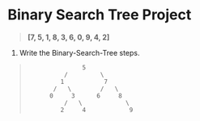 # Binary Search Tree Project
> **[7, 5, 1, 8, 3, 6, 0, 9, 4, 2]**
1. Write the Binary-Search-Tree steps.
>                    5
>               /         \
>              1           7
>            /   \        /   \
>           0     3      6     8    
>               /   \            \
>              2     4            9      
